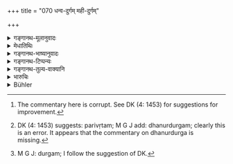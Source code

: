+++
title = "070 धन्व-दुर्गम् मही-दुर्गम्"

+++

<details><summary>गङ्गानथ-मूलानुवादः</summary>

He shall live in a city, taking up his residence either in a ‘bow-fort’, or in an ‘earthen fort’, or in an ‘aquatic fort,’ or in an ‘arborial fort,’ or in a ‘human fort,’ or in a ‘hilly fort.’—(70)
</details>

<details><summary>मेधातिथिः</summary>

[^१००]उक्तप्रकारेण द्विगुणोत्सेधेनैष्टकेन शैलेन द्वादशहस्ताद् ऊर्ध्वम् उद्धतेन तालमूलेन कपिशीर्षचिताग्रेण दृढप्रणाल्या परिकृतं[^१०१] **महीदुर्गम्** । अगाधेनाश्रयणीयेन चोदकेन परिवेष्टितम् **अब्दुर्गम्**[^१०२] । समन्ततो ऽर्धयोजनमात्रं घनमहावृक्षान्वितं **वार्क्षम्** । चतुरङ्गबलाधिष्ठितं प्रवरायुधवीरपुरुषप्रायं **नृदुर्गम्** । गिरिपृष्ठे दुरारोहम् एवैकमार्गानुगतम् अन्तर्नदीप्रस्रवणोदकं **गिरिदुर्गम्** ॥ ७.७० ॥


[^१०२]:
     M G J: durgam; I follow the suggestion of DK.


[^१०१]:
     DK (4: 1453) suggests: parivṛtam; M G J add: dhanurdurgam; clearly this is an error. It appears that the commentary on dhanurdurga is missing.


[^१००]:
     The commentary here is corrupt. See DK (4: 1453) for suggestions for improvement.
</details>

<details><summary>गङ्गानथ-भाष्यानुवादः</summary>

‘*Bow-fort*’— surrounded by a strongly-built wall, built of bricks, double-storeyed, more than 12 cubits high) with its base like the palm and its top like the monkey’s head.

‘*Earthen fort*’— surrounded by earthen embankments.

‘*Aquatic fort*’—surrounded by unfathomable water.

‘*Arborial fort*’— surrounded, to a distance of four miles, with densely-packed large trees.

‘*Human fort*’— garrisoned by an army of four divisions, and filled with arms and heroic persons.

‘*Hilly fort*’— inaccessibly high, with a single pathway leading to it, supplied with water from an underground stream.—(70)
</details>

<details><summary>गङ्गानथ-टिप्पन्यः</summary>

This verse is quoted in *Parāśaramādhava* (Ācāra, p. 406), as describing the various kinds of fortification;—in *Mitākṣarā* (on 1. 320) as describing the six kinds of fortification;—in *Vīramitrodaya* (Rājanīti, p. 202);—and in *Vīramitrodaya* (Lakṣana, p. 239), which adds the following explanations:—‘*Dhanvadurgam*’ is ‘the fortification in the midst of a desert’, called ‘*durga*’, because of its inaccessibility due to absence of water and other difficulties;—it suggests another explanation of the name—‘*dhanvā*’ is the name of a tract of land devoid of shelter and water; and a fort that is surrounded by such a tract of land is ‘*dhanvadurga*’; the meaning being that the king should make his fort, and then render its vicinity waterless and shelterless. It notes a third explanation of the name:—‘*Dhanvan*,’ ‘bow,’ indicates the ‘*dhanvin*’, ‘archer’; hence ‘*dhanvadurga*’ would mean a ‘line of defence consisting of of men armed with bows and arrows This, it says, is not right; as it involves the necessity of having recourse to metaphorical explanation; and also because we have never heard of such a ‘fort’; again because such a ‘line of defence’ could be very easily broken through; and lastly because this would be the same as the ‘*nṛdurga*’ coming later.—‘*Naradurga*’ is the line of defence consisting of the army; and this consists of elephants, chariots, horses and archers; and as this also would include archers, the separate name ‘*dhanvadurga*’ could not stand for the same sort of defence.—The ‘*Mahīdurga*’ is the ‘fort made of bricks and stones on the ground’;—some people explain it as a fort consisting only of an unevenly rugged tract of land;—the ‘Mahīdurga’ has been thus defined in *Auśanasa Dhanurveda*—‘That fort is called *Mahīdurga* which consists of a tract of land, portions of which are very high and others very low; it is equipped with all accessories, well guarded and filled with all means of offence and defence’. The ‘*Jaladurga*’ consists of that place which is surrounded by swift, and unfordable streams of water.—The ‘*Vanadurga*’ is a tract of land surrounded by impenetrable forests and trees.—‘*Baladurga* or *Nṛdurga*’ is that line of defence which consists in the dispositions of the army.—The ‘*Giridurga*’ is erected either on the summit of a mountain, or in a tract of land surrounded by hills.

It is quoted in *Nṛsiṃhaprasāda* (Saṃskāra, p. 72a):—and in
*Nītimayūkha* (p. 64), which adds that Kāmandaka mentions the
*Airaṇadurga* also.
</details>

<details><summary>गङ्गानथ-तुल्य-वाक्यानि</summary>

*Mahābhārata* (12.86.5).—‘Dhanvadurga, Mahīdurga, Giridurga,
Manuṣyadurga, Mṛddurga, Vanadurga,—these are the six forts.’

*Viṣṇu* (3.6).—‘There shall he reside in a stronghold—either of desert,
or of armed men, or of fortifications, or of water, or of trees, or of mountains.’

*Yājñavalkya* (3.20).—‘There he shall build forts for the protection of
men and treasures.’

*Kāmandaka* (4.57).—‘The king should settle in a fortress which is
extensive, environed by a wide ditch and secured with gates, strengthened with high massive walls and sheltered by mighty mountains, forests and deserts.’

*Matsya-purāṇa* (Vīramitrodaya-Rājanīti, p. 199).—‘The wise king shall
build one of the six kinds of fort—the Bow fort, the Earthen fort, the Human fort, the Arborial fort, the Aquatic fort and the Hilly fort.’

*Auśanasa Dhanurveda* (Do.).—‘(1) The *Bow fort* is that which is devoid
of water, abounding in pebbles, rough, without supports, beset with obstacles and poisonous insects, not admitting of easy locomotion, equipped with strong guards and free from disease. (2) The *Earthen fort* is equipped with all accessories, well protected, and supplied with implements, in places very high, and in places very low. (3) The
*Human fort* consists of men related to the king hereditarily, obedient
and contented, well-trained and under suitable officers, terrible, and ever alert. (4) The *Arborial fort* consists of the forest, with paths unknown, densely packed with trees, thickets and creepers and thorns extending far and wide. (5) The *Aquatic fort* consists of water which has only one entrance and that narrow, full of poison and such aquatic animals as are fond of touching, devouring and killing. (6) *Hilly fort* consists of a mountain, which is inaccessible, beyond the reach of arrows, fully equipped with all accessories and comforts.’

*Mahābhārata* (Vīramitrodaya-Rājanīti, p. 199).—‘The king shall gather
for himself all the corn; what he cannot gather, that he shall burn; all standing crops also he shall destroy; he shall demolish all passages in rivers and over forts; he shall make all the water flow out; what cannot flow out, that he shall pollute; he shall uproot all small trees near about the fort; of the larger trees, he shall lop off all the branches.’

*Bṛhaspati* (Do.).—‘For the protection of his wife, wealth and people,
as also of stores, the king has to build a fort with double walls.’

*Matsya-purāṇa*. (Do., p. 203).—‘The fort shall be surrounded by a
ditch, equipped with walls and towers, as also with hundreds of guns and other machines.’

*Viṣṇudharmottara* (Do., Lakṣaṇa, p. 242).—‘The king shall build one of
the six kinds of forts.’

*Arthaśāstra* (p. 119).—‘In the middle of the settlement, he shall
establish a natural fort for purposes of war either in the form of an enclosed island, or high ground surrounded by deep ditches, called the water fort; or of stone, in the shape of caves, called the *hilly fort*; caves, or barren ground devoid of water and grass, called the *Bow fort*; Or of thicket-covered marshy land, called the *Arborial fort*. Of these the Water and Hill forts are for defence and the Bow and Arborial forts are for safety during times of distress.’
</details>

<details><summary>भारुचिः</summary>

प्राकारेण वेष्टितं विष्कम्भद्विगुणोत्सेधेनैष्टिकेन शैलेन वा द्वादशहस्त्[आद् ऊर्ध्वम् उ]च्छ्रितेन तालमूलेन कपिशीर्षचिताग्रेण । । । दृढवप्रेण परिष्कृतं **महीदुर्गम्** । अगाधेनानास्रावणीयेन चोदकेन परिवेष्टितम् **अब्दुर्गम्** । समन्ततो ऽर्धयोजनमात्रं घनमहावृक्षचितं **वार्क्षदुर्गम्** । चतुरङ्गबलाधिष्ठितं प्रवरायुधीयपुरुषप्रायं **नृदुर्गम्** । गिरिपृष्टं दुरारोहम् एकमार्गानुगतम् [अन्तर्]नदीप्रस्रवणोदमं **गिरिदुर्गम्** ॥ ७.७० ॥
</details>

<details><summary>Bühler</summary>

070	Let him build (there) a town, making for his safety a fortress, protected by a desert, or a fortress built of (stone and) earth, or one protected by water or trees, or one (formed by an encampment of armed) men or a hill-fort.
</details>
